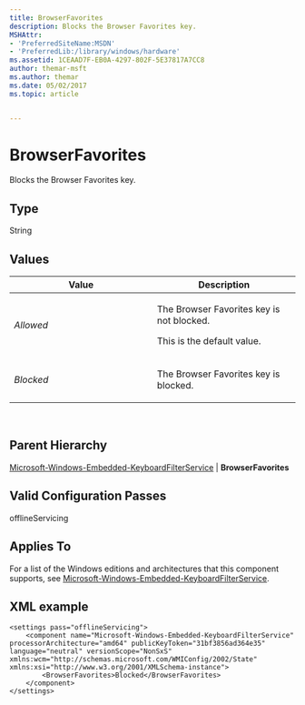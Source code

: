 ```yaml
---
title: BrowserFavorites
description: Blocks the Browser Favorites key.
MSHAttr:
- 'PreferredSiteName:MSDN'
- 'PreferredLib:/library/windows/hardware'
ms.assetid: 1CEAAD7F-EB0A-4297-802F-5E37817A7CC8
author: themar-msft
ms.author: themar
ms.date: 05/02/2017
ms.topic: article


---
```


# BrowserFavorites


Blocks the Browser Favorites key.

## Type


String

## Values


<table>
<colgroup>
<col width="50%" />
<col width="50%" />
</colgroup>
<thead>
<tr class="header">
<th>Value</th>
<th>Description</th>
</tr>
</thead>
<tbody>
<tr class="odd">
<td><p><em>Allowed</em></p></td>
<td><p>The Browser Favorites key is not blocked.</p>
<p>This is the default value.</p></td>
</tr>
<tr class="even">
<td><p><em>Blocked</em></p></td>
<td><p>The Browser Favorites key is blocked.</p></td>
</tr>
</tbody>
</table>

 

## Parent Hierarchy


[Microsoft-Windows-Embedded-KeyboardFilterService](microsoft-windows-embedded-keyboardfilterservice.md) | **BrowserFavorites**

## Valid Configuration Passes


offlineServicing

## Applies To


For a list of the Windows editions and architectures that this component supports, see [Microsoft-Windows-Embedded-KeyboardFilterService](microsoft-windows-embedded-keyboardfilterservice.md).

## XML example


```
<settings pass="offlineServicing">
    <component name="Microsoft-Windows-Embedded-KeyboardFilterService" processorArchitecture="amd64" publicKeyToken="31bf3856ad364e35" language="neutral" versionScope="NonSxS" xmlns:wcm="http://schemas.microsoft.com/WMIConfig/2002/State" xmlns:xsi="http://www.w3.org/2001/XMLSchema-instance">
        <BrowserFavorites>Blocked</BrowserFavorites>
    </component>
</settings>
```

 

 






